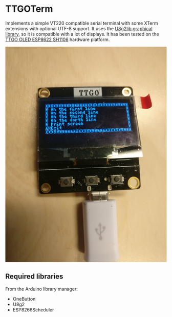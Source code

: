# TTGOTerm

Implements a simple VT220 compatible serial terminal with some XTerm extensions with optional UTF-8 support.
It uses the [U8g2lib graphical library](https://github.com/olikraus/u8g2/wiki), so it is compatible with a lot of displays.
It has been tested on the [TTGO OLED ESP8622 SH1106](https://www.aliexpress.com/item/32991442463.html?spm=a2g0s.9042311.0.0.27424c4d5SbjHq) hardware platform.

[![Screenshot](images/screenshot-menu.jpg)](http://www.youtube.com/watch?v=VxAwc2s-E1o)

## Required libraries

From the Arduino library manager:
* OneButton
* U8g2
* ESP8266Scheduler
